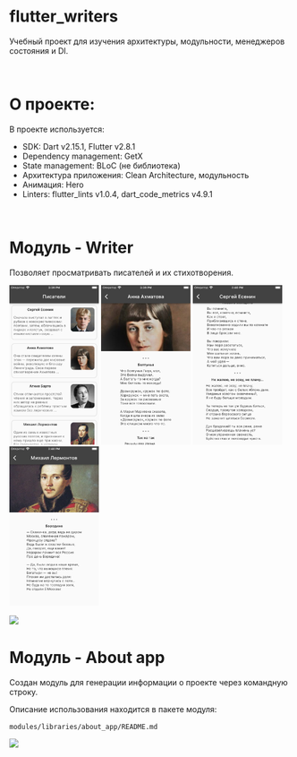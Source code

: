 # flutter_writers

Учебный проект для изучения архитектуры, модульности, менеджеров состояния и DI.

<br>

# О проекте:

В проекте используется:

- SDK: Dart v2.15.1, Flutter v2.8.1
- Dependency management: GetX
- State management: BLoC (не библиотека)
- Архитектура приложения: Clean Architecture, модульность
- Анимация: Hero
- Linters: flutter_lints v1.0.4, dart_code_metrics v4.9.1

<br>

# Модуль - Writer

Позволяет просматривать писателей и их стихотворения.

<img src=".github/screen-1.png" width=160>  <img src=".github/screen-2.png" width=160>  <img src=".github/screen-3.png" width=160>  <img src=".github/screen-4.png" width=160>

<img src=".github/writer_demo.gif" height=400>

<br>

# Модуль - About app

Создан модуль для генерации информации о проекте через командную строку.

Описание использования находится в пакете модуля:
```
modules/libraries/about_app/README.md
```

<img src="modules/libraries/about_app/.github/about_app_demo.gif" width=600>

